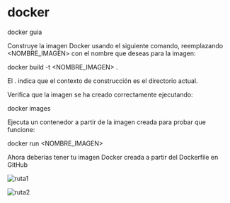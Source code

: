 # docker
docker guia

Construye la imagen Docker usando el siguiente comando, reemplazando <NOMBRE_IMAGEN> con el nombre que deseas para la imagen:

docker build -t <NOMBRE_IMAGEN> .

El . indica que el contexto de construcción es el directorio actual.

Verifica que la imagen se ha creado correctamente ejecutando:

docker images


Ejecuta un contenedor a partir de la imagen creada para probar que funcione:

docker run <NOMBRE_IMAGEN>

Ahora deberías tener tu imagen Docker creada a partir del Dockerfile en GitHub

![ruta1](https://github.com/user-attachments/assets/c273bb93-fd76-4cb3-a781-2b83cae79d70)

![ruta2](https://github.com/user-attachments/assets/a2a6b27d-39ea-4d44-a66a-1c55f64fd91d)
